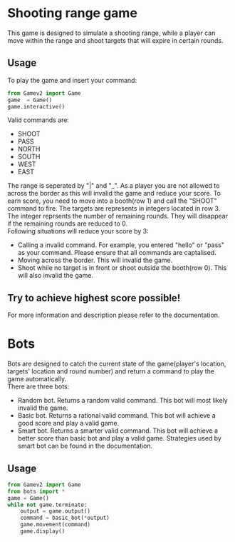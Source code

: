 # Shooting range game
This game is designed to simulate a shooting range, while a player can move within the range and shoot targets that will expire in certain rounds.

## Usage
To play the game and insert your command:
```python
from Gamev2 import Game
game  = Game()
game.interactive()
```
Valid commands are:
- SHOOT
- PASS
- NORTH
- SOUTH
- WEST
- EAST

The range is seperated by "|" and "_". As a player you are not allowed to across the border as this will invalid the game and reduce your score. To earn score, you need to move into a booth(row 1) and call the "SHOOT" command to fire. The targets are represents in integers located in row 3. The integer reprsents the number of remaining rounds. They will disappear if the remaining rounds are reduced to 0.
<br>
Following situations will reduce your score by 3:
- Calling a invalid command. For example, you entered "hello" or "pass" as your command. Please ensure that all commands are captalised.
- Moving across the border. This will invalid the game.
- Shoot while no target is in front or shoot outside the booth(row 0). This will also invalid the game.

## Try to achieve highest score possible!
For more information and description please refer to the documentation.

# Bots
Bots are designed to catch the current state of the game(player's location, targets' location and round number) and return a command to play the game automatically.
<br>
There are three bots:
- Random bot. Returns a random valid command. This bot will most likely invalid the game.
- Basic bot. Returns a rational valid command. This bot will achieve a good score and play a valid game.
- Smart bot. Returns a smarter valid command. This bot will achieve a better score than basic bot and play a valid game. Strategies used by smart bot can be found in the documentation.

## Usage
```python
from Gamev2 import Game
from bots import *
game = Game()
while not game.terminate:
	output = game.output()
	command = basic_bot(*output)
	game.movement(command)
	game.display()
``` 
